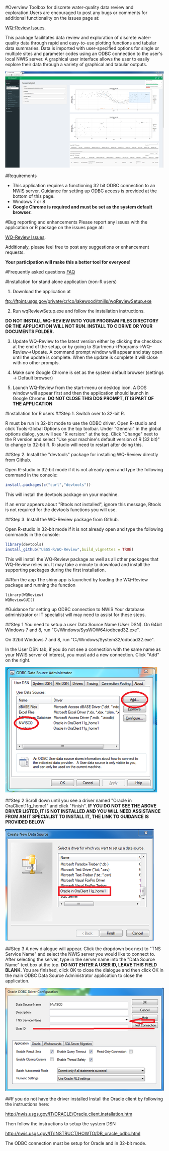 #Overview
Toolbox for discrete water-quality data review and exploration.Users are encouraged to post any bugs or comments for additional functionality on the issues page at:

[WQ-Review Issues](https://github.com/USGS-R/WQ-Review/issues).

This package facilitates data review and exploration of discrete water-quality data through rapid and easy-to-use plotting functions and tabular data summaries. Data is imported with user-specified options for single or multiple sites and parameter codes using an ODBC connection to the user's local NWIS server. A graphical user interface allows the user to easily explore their data through a variety of graphical and tabular outputs. 

![Screenshot](vignettes/screenshot1.PNG)

#Requirements
* This application requires a functioning 32 bit ODBC connection to an NWIS server. Guidance for setting up ODBC access is provided at the bottom of this page.
* Windows 7 or 8
* **Google Chrome is required and must be set as the system default browser.**

#Bug reporting and enhancements
Please report any issues with the application or R package on the issues page at:

[WQ-Review Issues](https://github.com/USGS-R/WQ-Review/issues). 

Additionaly, please feel free to post any suggestions or enhancement requests.

**Your participation will make this a better tool for everyone!**

#Frequently asked questions
[FAQ](vignettes/faq.rmd)

#Installation for stand alone application (non-R users)

1. Download the application at

ftp://ftpint.usgs.gov/private/cr/co/lakewood/tmills/wqReviewSetup.exe

2. Run wqReviewSetup.exe and follow the installation instructions.

**DO NOT INSTALL WQ-REVIEW INTO YOUR PROGRAM FILES DIRECTORY OR THE APPLICATION WILL NOT RUN. INSTALL TO C DRIVE OR YOUR DOCUMENTS FOLDER.**

3. Update WQ-Review to the latest version either by clicking the checkbox at the end of the setup, or by going to Startmenu->Programs->WQ-Review->Update. A command prompt window will appear and stay open until the update is complete. When the update is complete it will close with no other prompts.

4. Make sure Google Chrome is set as the system default browser (settings -> Default browser)

5. Launch WQ-Review from the start-menu or desktop icon. A DOS window will appear first and then the application should launch in Google Chrome. **DO NOT CLOSE THIS DOS PROMPT, IT IS PART OF THE APPLICATION**


#Installation for R users
##Step 1. Switch over to 32-bit R.

R must be run in 32-bit mode to use the ODBC driver. Open R-studio and click Tools-Global Options on the top toolbar. Under "General" in the global options dialog, you will see "R version:" at the top. Click "Change" next to the R version and select "Use your machine's default version of R (32 bit)" to change to 32-bit R. R-studio will need to restart after doing this.

##Step 2. Install the "devtools" package for installing WQ-Review directly from Github.

Open R-studio in 32-bit mode if it is not already open and type the following command in the console:
```R
install.packages(c("curl","devtools"))
```
This will install the devtools package on your machine. 

If an error appears about "Rtools not installed", ignore this message, Rtools is not required for the devtools functions you will use.

##Step 3. Install the WQ-Review package from Github.

Open R-studio in 32-bit mode if it is not already open and type the following commands in the console:

```R
library(devtools)
install_github("USGS-R/WQ-Review",build_vignettes = TRUE)
```

This will install the WQ-Review package as well as all other packages that WQ-Review relies on. It may take a minute to download and install the supporting packages during the first installation.


##Run the app
The shiny app is launched by loading the WQ-Review package and running the function 
```
library(WQReview)
WQReviewGUI()
```
#Guidance for setting up ODBC connection to NWIS
Your database administrator or IT specialist will may need to assist for these steps.

##Step 1
You need to setup a user Data Source Name (User DSN).
On 64bit Windows 7 and 8, run "C:/Windows/SysWOW64/odbcad32.exe".

On 32bit Windows 7 and 8, run "C:/Windows/System32/odbcad32.exe".

In the User DSN tab, if you do not see a connection with the same name as your NWIS server of interest, you must add a new connection. Click "Add" on the right.

![Screenshot](vignettes/screenshots/ODBC/ODBC_UserDSN.PNG)

##Step 2
Scroll down until you see a driver named "Oracle in OraClient11g_home1" and click "Finish". **IF YOU DO NOT SEE THE ABOVE DRIVER LISTED, IT IS NOT INSTALLED AND YOU WILL NEED ASSISTANCE FROM AN IT SPECIALIST TO INSTALL IT, THE LINK TO GUIDANCE IS PROVIDED BELOW**

![Screenshot](vignettes/screenshots/ODBC/ODBC_CreateUserDSN.PNG)

##Step 3
A new dialogue will appear. Click the dropdown box next to "TNS Service Name" and select the NWIS server you would like to connect to. After selecting the server, type in the server name into the "Data Source Name" text box at the top. **DO NOT ENTER A USER ID, LEAVE THIS FIELD BLANK**. You are finished, click OK to close the dialogue and then click OK in the main ODBC Data Source Administrator application to close the application.

![Screenshot](vignettes/screenshots/ODBC/ODBC_SelectDSN.PNG)

##If you do not have the driver installed
Install the Oracle client by following the instructions here:

http://nwis.usgs.gov/IT/ORACLE/Oracle.client.installation.htm

Then follow the instructions to setup the system DSN

http://nwis.usgs.gov/IT/INSTRUCT/HOWTO/DB_oracle_odbc.html

The ODBC connection must be setup for Oracle and in 32-bit mode. 
